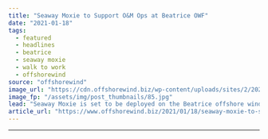 ```yaml
---
title: "Seaway Moxie to Support O&M Ops at Beatrice OWF"
date: "2021-01-18"
tags: 
  - featured
  - headlines
  - beatrice
  - seaway moxie
  - walk to work
  - offshorewind
source: "offshorewind"
image_url: "https://cdn.offshorewind.biz/wp-content/uploads/sites/2/2021/01/18093007/Seaway-Moxie_Subsea-7.jpg"
image_fp: "/assets/img/post_thumbnails/85.jpg"
lead: "Seaway Moxie is set to be deployed on the Beatrice offshore wind farm at"
article_url: "https://www.offshorewind.biz/2021/01/18/seaway-moxie-to-support-om-ops-at-beatrice-owf/"
---
```


---
